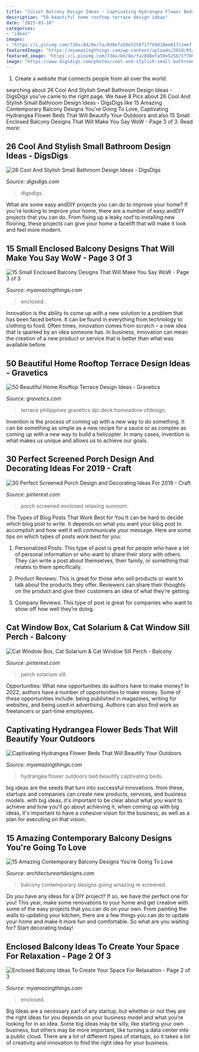 ```yaml
---
title: "Juliet Balcony Design Ideas ~ Captivating Hydrangea Flower Beds That Will Beautify Your Outdoors"
description: "50 beautiful home rooftop terrace design ideas"
date: "2023-03-10"
categories:
- "ideas"
images:
- "https://i.pinimg.com/736x/8d/8e/fa/8d8efa50e525b71f769d18ee017c2eef.jpg"
featuredImage: "https://myamazingthings.com/wp-content/uploads/2018/05/enclosed-balcony-10-.jpg"
featured_image: "https://i.pinimg.com/736x/8d/8e/fa/8d8efa50e525b71f769d18ee017c2eef.jpg"
image: "https://www.digsdigs.com/photos/cool-and-stylish-small-bathroom-design-ideas-17-554x831.jpg"
---
```



1. Create a website that connects people from all over the world.

	

		
searching about 26 Cool And Stylish Small Bathroom Design Ideas - DigsDigs you've came to the right page. We have 8 Pics about 26 Cool And Stylish Small Bathroom Design Ideas - DigsDigs like 15 Amazing Contemporary Balcony Designs You&#039;re Going To Love, Captivating Hydrangea Flower Beds That Will Beautify Your Outdoors and also 15 Small Enclosed Balcony Designs That Will Make You Say WoW - Page 3 of 3. Read more:
		
    
## 26 Cool And Stylish Small Bathroom Design Ideas - DigsDigs

<img loading=lazy src="https://www.digsdigs.com/photos/cool-and-stylish-small-bathroom-design-ideas-17-554x831.jpg" onerror="this.onerror=null;this.src='https://tse3.mm.bing.net/th?id=OIP.3INdr3L-Kr8Np9jjtQ7BIQHaLH&amp;pid=15.1';" alt="26 Cool And Stylish Small Bathroom Design Ideas - DigsDigs">

_Source: digsdigs.com_

>digsdigs. 

	

What are some easy andDIY projects you can do to improve your home?
If you're looking to improve your home, there are a number of easy andDIY projects that you can do. From fixing up a leaky roof to installing new flooring, these projects can give your home a facelift that will make it look and feel more modern.

    
## 15 Small Enclosed Balcony Designs That Will Make You Say WoW - Page 3 Of 3

<img loading=lazy src="https://myamazingthings.com/wp-content/uploads/2017/01/balcony12.jpg" onerror="this.onerror=null;this.src='https://tse2.mm.bing.net/th?id=OIP.40_U8ZPxAw-MvDSAsTANaAHaJ4&amp;pid=15.1';" alt="15 Small Enclosed Balcony Designs That Will Make You Say WoW - Page 3 of 3">

_Source: myamazingthings.com_

>enclosed. 

	

Innovation is the ability to come up with a new solution to a problem that has been faced before. It can be found in everything from technology to clothing to food. Often times, innovation comes from scratch – a new idea that is sparked by an idea someone has. In business, innovation can mean the creation of a new product or service that is better than what was available before.

    
## 50 Beautiful Home Rooftop Terrace Design Ideas - Gravetics

<img loading=lazy src="https://www.gravetics.com/wp-content/uploads/2016/12/Yellow-gray-design.jpg" onerror="this.onerror=null;this.src='https://tse2.mm.bing.net/th?id=OIP.XqtOtWoubb4cQat3JlkiUwHaJo&amp;pid=15.1';" alt="50 Beautiful Home Rooftop Terrace Design Ideas - Gravetics">

_Source: gravetics.com_

>terrace philippines gravetics dpi deck homeadore ofdesign. 

	

Invention is the process of coming up with a new way to do something. It can be something as simple as a new recipe for a sauce or as complex as coming up with a new way to build a helicopter. In many cases, invention is what makes us unique and allows us to achieve our goals.

    
## 30 Perfect Screened Porch Design And Decorating Ideas For 2019 - Craft

<img loading=lazy src="https://i.pinimg.com/736x/e9/6a/f6/e96af619e5a83f4f3a5592aacfc30463.jpg" onerror="this.onerror=null;this.src='https://tse2.mm.bing.net/th?id=OIP.5U4MbZfIEUHK-30n29cWlwHaLH&amp;pid=15.1';" alt="30 Perfect Screened Porch Design and Decorating Ideas For 2019 - Craft">

_Source: pinterest.com_

>porch screened enclosed relaxing sunroom. 

	

The Types of Blog Posts That Work Best for You
It can be hard to decide which blog post to write.  It depends on what you want your blog post to accomplish and how well it will communicate your message. Here are some tips on which types of posts work best for you:
1. Personalized Posts: This type of post is great for people who have a lot of personal information or who want to share their story with others. They can write a post about themselves, their family, or something that relates to them specifically.

2. Product Reviews: This is great for those who sell products or want to talk about the products they offer. Reviewers can share their thoughts on the product and give their customers an idea of what they’re getting.

3. Company Reviews: This type of post is great for companies who want to show off how well they’re doing.

    
## Cat Window Box, Cat Solarium &amp; Cat Window Sill Perch - Balcony

<img loading=lazy src="https://i.pinimg.com/736x/8d/8e/fa/8d8efa50e525b71f769d18ee017c2eef.jpg" onerror="this.onerror=null;this.src='https://tse3.mm.bing.net/th?id=OIP.UgpqMoeE6Q6-3OjpIYRxhAHaLE&amp;pid=15.1';" alt="Cat Window Box, Cat Solarium &amp; Cat Window Sill Perch - Balcony">

_Source: pinterest.com_

>perch solarium sill. 

	

Opportunities: What new opportunities do authors have to make money?
In 2022, authors have a number of opportunities to make money. Some of these opportunities include: being published in magazines, writing for websites, and being used in advertising. Authors can also find work as freelancers or part-time employees.

    
## Captivating Hydrangea Flower Beds That Will Beautify Your Outdoors

<img loading=lazy src="http://myamazingthings.com/wp-content/uploads/2017/04/outdoors.png" onerror="this.onerror=null;this.src='https://tse3.mm.bing.net/th?id=OIP.9K2sNem8sGW3adn9uqeXSgHaLB&amp;pid=15.1';" alt="Captivating Hydrangea Flower Beds That Will Beautify Your Outdoors">

_Source: myamazingthings.com_

>hydrangea flower outdoors bed beautify captivating beds. 

	

big ideas are the seeds that turn into successful innovations. from these, startups and companies can create new products, services, and business models. with big ideas, it's important to be clear about what you want to achieve and how you'll go about achieving it. when coming up with big ideas, it's important to have a cohesive vision for the business, as well as a plan for executing on that vision.

    
## 15 Amazing Contemporary Balcony Designs You&#039;re Going To Love

<img loading=lazy src="https://www.architectureartdesigns.com/wp-content/uploads/2017/06/15-Amazing-Contemporary-Balcony-Designs-Youre-Going-To-Love-14-630x881.jpg" onerror="this.onerror=null;this.src='https://tse3.mm.bing.net/th?id=OIP.ggm_tI2NVw2WesCgqFS7qgHaKW&amp;pid=15.1';" alt="15 Amazing Contemporary Balcony Designs You&#039;re Going To Love">

_Source: architectureartdesigns.com_

>balcony contemporary designs going amazing re screened. 

	

Do you have any ideas for a DIY project? If so, we have the perfect one for you! This year, make some renovations to your home and get creative with some of the easy projects that you can do on your own. From painting the walls to updating your kitchen, there are a few things you can do to update your home and make it more fun and comfortable. So what are you waiting for? Start decorating today!

    
## Enclosed Balcony Ideas To Create Your Space For Relaxation - Page 2 Of 3

<img loading=lazy src="https://myamazingthings.com/wp-content/uploads/2018/05/enclosed-balcony-10-.jpg" onerror="this.onerror=null;this.src='https://tse4.mm.bing.net/th?id=OIP.TNsOn7AjSnVYdhNpLHsNhgHaJ6&amp;pid=15.1';" alt="Enclosed Balcony Ideas To Create Your Space For Relaxation - Page 2 of 3">

_Source: myamazingthings.com_

>enclosed. 

	

Big Ideas are a necessary part of any startup, but whether or not they are the right ideas for you depends on your business model and what you’re looking for in an idea. Some big ideas may be silly, like starting your own business, but others may be more important, like turning a data center into a public cloud. There are a lot of different types of startups, so it takes a lot of creativity and innovation to find the right idea for your business.

